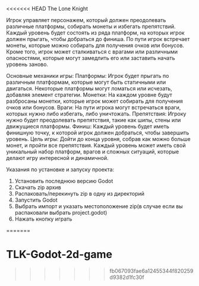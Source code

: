 <<<<<<< HEAD
The Lone Knight

Игрок управляет персонажем, который должен преодолевать различные платформы, собирать монеты и избегать препятствий. 
Каждый уровень будет состоять из ряда платформ, на которых игрок должен прыгать, чтобы добраться до финиша. По пути игрок встречает монеты, 
которые можно собирать для получения очков или бонусов. Кроме того, игрок может сталкиваться с врагами или различными опасностями, 
которые могут замедлить его или заставить начать уровень заново.


Основные механики игры:
Платформы: Игрок будет прыгать по различным платформам, которые могут быть статичными или двигаться. Некоторые платформы могут ломаться или исчезать, добавляя элемент стратегии.
Монетки: На каждом уровне будут разбросаны монетки, которые игрок может собирать для получения очков или бонусов.
Враги: На пути игрока могут встречаться враги, которых нужно либо избегать, либо уничтожать.
Препятствия: Игроку нужно будет преодолевать препятствия, такие как шипы, стены или движущиеся платформы.
Финиш: Каждый уровень будет иметь финишную точку, к которой игрок должен добраться, чтобы завершить уровень.
Цель игры:
Дойти до конца уровня, собрав как можно больше монет, и пройти все препятствия. Каждый уровень может иметь свой уникальный набор платформ, врагов и сложных ситуаций, которые делают игру интересной и динамичной.


Указания по установке и запуску проекта:

1) Установить последнюю версию Godot
2) Скачать zip архив
3) Распаковать/перекинуть zip в одну из директорий
4) Запустить Godot
5) Выбрать импорт и указать местоположение zip(в случае если вы распаковали выбрать project.godot)
6) Нажать кнопку играть



=======
# TLK-Godot-2d-game
>>>>>>> fb067093fae6a12455344f820259d9382d1fc30f
